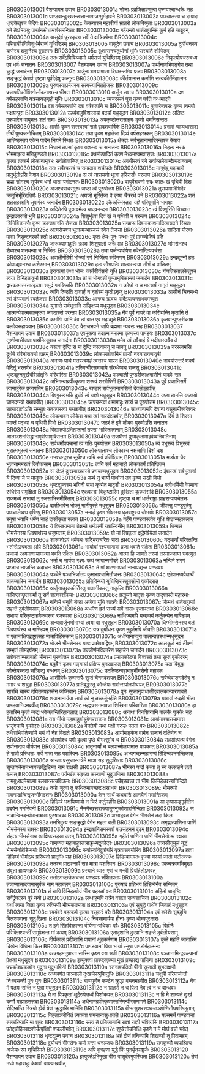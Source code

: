 BR0303013001	वैशम्पायन उवाच
BR0303013001a	भोजाः प्रव्रजिताञ्श्रुत्वा वृष्णयश्चान्धकैः सह
BR0303013001c	पाण्डवान्दुःखसन्तप्तान्समाजग्मुर्महावने
BR0303013002a	पाञ्चालस्य च दायादा धृष्टकेतुश्च चेदिपः
BR0303013002c	केकयाश्च महावीर्या भ्रातरो लोकविश्रुताः
BR0303013003a	वने तेऽभिययुः पार्थान्क्रोधामर्शसमन्विताः
BR0303013003c	गर्हयन्तो धार्तराष्ट्रान्किं कुर्म इति चाब्रुवन्
BR0303013004a	वासुदेवं पुरस्कृत्य सर्वे ते क्षत्रियर्षभाः
BR0303013004c	परिवार्योपविविशुर्धर्मराजं युधिष्ठिरम्
BR0303013005	वासुदेव उवाच
BR0303013005a	दुर्योधनस्य कर्णस्य शकुनेश्च दुरात्मनः
BR0303013005c	दुःशासनचतुर्थानां भूमिः पास्यति शोणितम्
BR0303013006a	ततः सर्वेऽभिषिञ्चामो धर्मराजं युधिष्ठिरम्
BR0303013006c	निकृत्योपचरन्वध्य एष धर्मः सनातनः
BR0303013007	वैशम्पायन उवाच
BR0303013007a	पार्थानामभिषङ्गेण तथा क्रुद्धं जनार्दनम्
BR0303013007c	अर्जुनः शमयामासा दिधक्षन्तमिव प्रजाः
BR0303013008a	सङ्क्रुद्धं केशवं दृष्ट्वा पूर्वदेहेषु फल्गुनः
BR0303013008c	कीर्तयामास कर्माणि सत्यकीर्तेर्महात्मनः
BR0303013009a	पुरुषस्याप्रमेयस्य सत्यस्यामिततेजसः
BR0303013009c	प्रजापतिपतेर्विष्णोर्लोकनाथस्य धीमतः
BR0303013010	अर्जुन उवाच
BR0303013010a	दश वर्षसहस्राणि यत्रसायङ्गृहो मुनिः
BR0303013010c	व्यचरस्त्वं पुरा कृष्ण पर्वते गन्धमादने
BR0303013011a	दश वर्षसहस्राणि दश वर्षशतानि च
BR0303013011c	पुष्करेष्ववसः कृष्ण त्वमपो भक्षयन्पुरा
BR0303013012a	ऊर्ध्वबाहुर्विशालायां बदर्यां मधुसूदन
BR0303013012c	अतिष्ठ एकपादेन वायुभक्षः शतं समाः
BR0303013013a	अपकृष्टोत्तरासङ्गः कृशो धमनिसन्ततः
BR0303013013c	आसीः कृष्ण सरस्वत्यां सत्रे द्वादशवार्षिके
BR0303013014a	प्रभासं चाप्यथासाद्य तीर्थं पुण्यजनोचितम्
BR0303013014c	तथा कृष्ण महातेजा दिव्यं वर्षसहस्रकम्
BR0303013014e	आतिष्ठस्तप एकेन पादेन नियमे स्थितः
BR0303013015a	क्षेत्रज्ञः सर्वभूतानामादिरन्तश्च केशव
BR0303013015c	निधानं तपसां कृष्ण यज्ञस्त्वं च सनातनः
BR0303013016a	निहत्य नरकं भौममाहृत्य मणिकुण्डले
BR0303013016c	प्रथमोत्पादितं कृष्ण मेध्यमश्वमवासृजः
BR0303013017a	कृत्वा तत्कर्म लोकानामृषभः सर्वलोकजित्
BR0303013017c	अवधीस्त्वं रणे सर्वान्समेतान्दैत्यदानवान्
BR0303013018a	ततः सर्वेश्वरत्वं च सम्प्रदाय शचीपतेः
BR0303013018c	मानुषेषु महाबाहो प्रादुर्भूतोऽसि केशव
BR0303013019a	स त्वं नारायणो भूत्वा हरिरासीः परन्तप
BR0303013019c	ब्रह्मा सोमश्च सूर्यश्च धर्मो धाता यमोऽनलः
BR0303013020a	वायुर्वैश्रवणो रुद्रः कालः खं पृथिवी दिशः
BR0303013020c	अजश्चराचरगुरुः स्रष्टा त्वं पुरुषोत्तम
BR0303013021a	तुरायणादिभिर्देव क्रतुभिर्भूरिदक्षिणैः
BR0303013021c	अयजो भूरितेजा वै कृष्ण चैत्ररथे वने
BR0303013022a	शतं शतसहस्राणि सुवर्णस्य जनार्दन
BR0303013022c	एकैकस्मिंस्तदा यज्ञे परिपूर्णानि भागशः
BR0303013023a	अदितेरपि पुत्रत्वमेत्य यादवनन्दन
BR0303013023c	त्वं विष्णुरिति विख्यात इन्द्रादवरजो भुवि
BR0303013024a	शिशुर्भूत्वा दिवं खं च पृथिवीं च परन्तप
BR0303013024c	त्रिभिर्विक्रमणैः कृष्ण क्रान्तवानसि तेजसा
BR0303013025a	सम्प्राप्य दिवमाकाशमादित्यसदने स्थितः
BR0303013025c	अत्यरोचश्च भूतात्मन्भास्करं स्वेन तेजसा
BR0303013026a	सादिता मौरवाः पाशा निसुन्दनरकौ हतौ
BR0303013026c	कृतः क्षेमः पुनः पन्थाः पुरं प्राग्ज्योतिषं प्रति
BR0303013027a	जारूथ्यामाहुतिः क्राथः शिशुपालो जनैः सह
BR0303013027c	भीमसेनश्च शैब्यश्च शतधन्वा च निर्जितः
BR0303013028a	तथा पर्जन्यघोषेण रथेनादित्यवर्चसा
BR0303013028c	अवाक्षीर्महिषीं भोज्यां रणे निर्जित्य रुक्मिणम्
BR0303013029a	इन्द्रद्युम्नो हतः कोपाद्यवनश्च कशेरुमान्
BR0303013029c	हतः सौभपतिः शाल्वस्त्वया सौभं च पातितम्
BR0303013030a	इरावत्यां तथा भोजः कार्तवीर्यसमो युधि
BR0303013030c	गोपतिस्तालकेतुश्च त्वया विनिहतावुभौ
BR0303013031a	तां च भोगवतीं पुण्यामृषिकान्तां जनार्दन
BR0303013031c	द्वारकामात्मसात्कृत्वा समुद्रं गमयिष्यसि
BR0303013032a	न क्रोधो न च मात्सर्यं नानृतं मधुसूदन
BR0303013032c	त्वयि तिष्ठति दाशार्ह न नृशंस्यं कुतोऽनृजु
BR0303013033a	आसीनं चित्तमध्ये त्वां दीप्यमानं स्वतेजसा
BR0303013033c	आगम्य ऋषयः सर्वेऽयाचन्ताभयमच्युत
BR0303013034a	युगान्ते सर्वभूतानि सङ्क्षिप्य मधुसूदन
BR0303013034c	आत्मन्येवात्मसात्कृत्वा जगदास्से परन्तप
BR0303013035a	नैवं पूर्वे नापरे वा करिष्यन्ति कृतानि ते
BR0303013035c	कर्माणि यानि देव त्वं बाल एव महाद्युते
BR0303013036a	कृतवान्पुण्डरीकाक्ष बलदेवसहायवान्
BR0303013036c	वैराजभवने चापि ब्रह्मणा न्यवसः सह
BR0303013037	वैशम्पायन उवाच
BR0303013037a	एवमुक्त्वा तदात्मानमात्मा कृष्णस्य पाण्डवः
BR0303013037c	तूष्णीमासीत्ततः पार्थमित्युवाच जनार्दनः
BR0303013038a	ममैव त्वं तवैवाहं ये मदीयास्तवैव ते
BR0303013038c	यस्त्वां द्वेष्टि स मां द्वेष्टि यस्त्वामनु स मामनु
BR0303013039a	नरस्त्वमसि दुर्धर्ष हरिर्नारायणो ह्यहम्
BR0303013039c	लोकाल्लोकमिमं प्राप्तौ नरनारायणावृषी
BR0303013040a	अनन्यः पार्थ मत्तस्त्वमहं त्वत्तश्च भारत
BR0303013040c	नावयोरन्तरं शक्यं वेदितुं भरतर्षभ
BR0303013041a	तस्मिन्वीरसमावाये संरब्धेष्वथ राजसु
BR0303013041c	धृष्टद्युम्नमुखैर्वीरेर्भ्रातृभिः परिवारिता
BR0303013042a	पाञ्चाली पुण्डरीकाक्षमासीनं यादवैः सह
BR0303013042c	अभिगम्याब्रवीत्कृष्णा शरण्यं शरणैषिणी
BR0303013043a	पूर्वे प्रजानिसर्गे त्वामाहुरेकं प्रजापतिम्
BR0303013043c	स्रष्टारं सर्वभूतानामसितो देवलोऽब्रवीत्
BR0303013044a	विष्णुस्त्वमसि दुर्धर्ष त्वं यज्ञो मधुसूदन
BR0303013044c	यष्टा त्वमसि यष्टव्यो जामदग्न्यो यथाब्रवीत्
BR0303013045a	ऋषयस्त्वां क्षमामाहुः सत्यं च पुरुषोत्तम
BR0303013045c	सत्याद्यज्ञोऽसि सम्भूतः कश्यपस्त्वां यथाब्रवीत्
BR0303013046a	साध्यानामपि देवानां वसूनामीश्वरेश्वरः
BR0303013046c	लोकभावन लोकेश यथा त्वां नारदोऽब्रवीत्
BR0303013047a	दिवं ते शिरसा व्याप्तं पद्भ्यां च पृथिवी विभो
BR0303013047c	जठरं ते इमे लोकाः पुरुषोऽसि सनातनः
BR0303013048a	विद्यातपोऽभितप्तानां तपसा भावितात्मनाम्
BR0303013048c	आत्मदर्शनसिद्धानामृषीणामृषिसत्तम
BR0303013049a	राजर्षीणां पुण्यकृतामाहवेष्वनिवर्तिनाम्
BR0303013049c	सर्वधर्मोपपन्नानां त्वं गतिः पुरुषोत्तम
BR0303013050a	त्वं प्रभुस्त्वं विभुस्त्वं भूरात्मभूस्त्वं सनातनः
BR0303013050c	लोकपालाश्च लोकाश्च नक्षत्राणि दिशो दश
BR0303013050e	नभश्चन्द्रश्च सूर्यश्च त्वयि सर्वं प्रतिष्ठितम्
BR0303013051a	मर्त्यता चैव भूतानाममरत्वं दिवौकसाम्
BR0303013051c	त्वयि सर्वं महाबाहो लोककार्यं प्रतिष्ठितम्
BR0303013052a	सा तेऽहं दुःखमाख्यास्ये प्रणयान्मधुसूदन
BR0303013052c	ईशस्त्वं सर्वभूतानां ये दिव्या ये च मानुषाः
BR0303013053a	कथं नु भार्या पार्थानां तव कृष्ण सखी विभो
BR0303013053c	धृष्टद्युम्नस्य भगिनी सभां कृष्येत मादृशी
BR0303013054a	स्त्रीधर्मिणी वेपमाना रुधिरेण समुक्षिता
BR0303013054c	एकवस्त्रा विकृष्टास्मि दुःखिता कुरुसंसदि
BR0303013055a	राजमध्ये सभायां तु रजसाभिसमीरिताम्
BR0303013055c	दृष्ट्वा च मां धार्तराष्ट्राः प्राहसन्पापचेतसः
BR0303013056a	दासीभावेन भोक्तुं मामीषुस्ते मधुसूदन
BR0303013056c	जीवत्सु पाण्डुपुत्रेषु पाञ्चालेष्वथ वृष्णिषु
BR0303013057a	नन्वहं कृष्ण भीष्मस्य धृतराष्ट्रस्य चोभयोः
BR0303013057c	स्नुषा भवामि धर्मेण साहं दासीकृता बलात्
BR0303013058a	गर्हये पाण्डवांस्त्वेव युधि श्रेष्ठान्महाबलान्
BR0303013058c	ये क्लिश्यमानां प्रेक्षन्ते धर्मपत्नीं यशस्विनीम्
BR0303013059a	धिग्बलं भीमसेनस्य धिक्पार्थस्य धनुष्मताम्
BR0303013059c	यौ मां विप्रकृतां क्षुद्रैर्मर्षयेतां जनार्दन
BR0303013060a	शाश्वतोऽयं धर्मपथः सद्भिराचरितः सदा
BR0303013060c	यद्भार्यां परिरक्षन्ति भर्तारोऽल्पबला अपि
BR0303013061a	भार्यायां रक्ष्यमाणायां प्रजा भवति रक्षिता
BR0303013061c	प्रजायां रक्ष्यमाणायामात्मा भवति रक्षितः
BR0303013062a	आत्मा हि जायते तस्यां तस्माज्जाया भवत्युत
BR0303013062c	भर्ता च भार्यया रक्ष्यः कथं जायान्ममोदरे
BR0303013063a	नन्विमे शरणं प्राप्तान्न त्यजन्ति कदाचन
BR0303013063c	ते मां शरणमापन्नां नान्वपद्यन्त पाण्डवाः
BR0303013064a	पञ्चेमे पञ्चभिर्जाताः कुमाराश्चामितौजसः
BR0303013064c	एतेषामप्यवेक्षार्थं त्रातव्यास्मि जनार्दन
BR0303013065a	प्रतिविन्ध्यो युधिष्ठिरात्सुतसोमो वृकोदरात्
BR0303013065c	अर्जुनाच्छ्रुतकीर्तिस्तु शतानीकस्तु नाकुलिः
BR0303013066a	कनिष्ठाच्छ्रुतकर्मा तु सर्वे सत्यपराक्रमाः
BR0303013066c	प्रद्युम्नो यादृशः कृष्ण तादृशास्ते महारथाः
BR0303013067a	नन्विमे धनुषि श्रेष्ठा अजेया युधि शात्रवैः
BR0303013067c	किमर्थं धार्तराष्ट्राणां सहन्ते दुर्बलीयसाम्
BR0303013068a	अधर्मेण हृतं राज्यं सर्वे दासाः कृतास्तथा
BR0303013068c	सभायां परिकृष्टाहमेकवस्त्रा रजस्वला
BR0303013069a	नाधिज्यमपि यच्छक्यं कर्तुमन्येन गाण्डिवम्
BR0303013069c	अन्यत्रार्जुनभीमाभ्यां त्वया वा मधुसूदन
BR0303013070a	धिग्भीमसेनस्य बलं धिक्पार्थस्य च गाण्डिवम्
BR0303013070c	यत्र दुर्योधनः कृष्ण मुहूर्तमपि जीवति
BR0303013071a	य एतानाक्षिपद्राष्ट्रात्सह मात्राविहिंसकान्
BR0303013071c	अधीयानान्पुरा बालान्व्रतस्थान्मधुसूदन
BR0303013072a	भोजने भीमसेनस्य पापः प्राक्षेपयद्विषम्
BR0303013072c	कालकूटं नवं तीक्ष्णं सम्भृतं लोमहर्षणम्
BR0303013073a	तज्जीर्णमविकारेण सहान्नेन जनार्दन
BR0303013073c	सशेषत्वान्महाबाहो भीमस्य पुरुषोत्तम
BR0303013074a	प्रमाणकोट्यां विश्वस्तं तथा सुप्तं वृकोदरम्
BR0303013074c	बद्ध्वैनं कृष्ण गङ्गायां प्रक्षिप्य पुनराव्रजत्
BR0303013075a	यदा विबुद्धः कौन्तेयस्तदा सञ्छिद्य बन्धनम्
BR0303013075c	उदतिष्ठन्महाबाहुर्भीमसेनो महाबलः
BR0303013076a	आशीविषैः कृष्णसर्पैः सुप्तं चैनमदंशयत्
BR0303013076c	सर्वेष्वेवाङ्गदेशेषु न ममार च शत्रुहा
BR0303013077a	प्रतिबुद्धस्तु कौन्तेयः सर्वान्सर्पानपोथयत्
BR0303013077c	सारथिं चास्य दयितमपहस्तेन जघ्निवान्
BR0303013078a	पुनः सुप्तानुपाधाक्षीद्बालकान्वारणावते
BR0303013078c	शयानानार्यया सार्धं को नु तत्कर्तुमर्हति
BR0303013079a	यत्रार्या रुदती भीता पाण्डवानिदमब्रवीत्
BR0303013079c	महद्व्यसनमापन्ना शिखिना परिवारिता
BR0303013080a	हा हतास्मि कुतो न्वद्य भवेच्छान्तिरिहानलात्
BR0303013080c	अनाथा विनशिष्यामि बालकैः पुत्रकैः सह
BR0303013081a	तत्र भीमो महाबाहुर्वायुवेगपराक्रमः
BR0303013081c	आर्यामाश्वासयामास भ्रातॄंश्चापि वृकोदरः
BR0303013082a	वैनतेयो यथा पक्षी गरुडः पततां वरः
BR0303013082c	तथैवाभिपतिष्यामि भयं वो नेह विद्यते
BR0303013083a	आर्यामङ्केन वामेन राजानं दक्षिणेन च
BR0303013083c	अंसयोश्च यमौ कृत्वा पृष्ठे बीभत्सुमेव च
BR0303013084a	सहसोत्पत्य वेगेन सर्वानादाय वीर्यवान्
BR0303013084c	भ्रातॄनार्यां च बलवान्मोक्षयामास पावकात्
BR0303013085a	ते रात्रौ प्रस्थिताः सर्वे मात्रा सह यशस्विनः
BR0303013085c	अभ्यगच्छन्महारण्यं हिडिम्बवनमन्तिकात्
BR0303013086a	श्रान्ताः प्रसुप्तास्तत्रेमे मात्रा सह सुदुःखिताः
BR0303013086c	सुप्तांश्चैनानभ्यगच्छद्धिडिम्बा नाम राक्षसी
BR0303013087a	भीमस्य पादौ कृत्वा तु स्व उत्सङ्गे ततो बलात्
BR0303013087c	पर्यमर्दत संहृष्टा कल्याणी मृदुपाणिना
BR0303013088a	तामबुध्यदमेयात्मा बलवान्सत्यविक्रमः
BR0303013088c	पर्यपृच्छच्च तां भीमः किमिहेच्छस्यनिन्दिते
BR0303013089a	तयोः श्रुत्वा तु कथितमागच्छद्राक्षसाधमः
BR0303013089c	भीमरूपो महानादान्विसृजन्भीमदर्शनः
BR0303013090a	केन सार्धं कथयसि आनयैनं ममान्तिकम्
BR0303013090c	हिडिम्बे भक्षयिष्यावो न चिरं कर्तुमर्हसि
BR0303013091a	सा कृपासङ्गृहीतेन हृदयेन मनस्विनी
BR0303013091c	नैनमैच्छत्तदाख्यातुमनुक्रोशादनिन्दिता
BR0303013092a	स नादान्विनदन्घोरान्राक्षसः पुरुषादकः
BR0303013092c	अभ्यद्रवत वेगेन भीमसेनं तदा किल
BR0303013093a	तमभिद्रुत्य सङ्क्रुद्धो वेगेन महता बली
BR0303013093c	अगृह्णात्पाणिना पाणिं भीमसेनस्य राक्षसः
BR0303013094a	इन्द्राशनिसमस्पर्शं वज्रसंहननं दृढम्
BR0303013094c	संहत्य भीमसेनाय व्याक्षिपत्सहसा करम्
BR0303013095a	गृहीतं पाणिना पाणिं भीमसेनोऽथ रक्षसा
BR0303013095c	नामृष्यत महाबाहुस्तत्राक्रुध्यद्वृकोदरः
BR0303013096a	तत्रासीत्तुमुलं युद्धं भीमसेनहिडिम्बयोः
BR0303013096c	सर्वास्त्रविदुषोर्घोरं वृत्रवासवयोरिव
BR0303013097a	हत्वा हिडिम्बं भीमोऽथ प्रस्थितो भ्रातृभिः सह
BR0303013097c	हिडिम्बामग्रतः कृत्वा यस्यां जातो घटोत्कचः
BR0303013098a	ततश्च प्राद्रवन्सर्वे सह मात्रा यशस्विनः
BR0303013098c	एकचक्रामभिमुखाः संवृता ब्राह्मणव्रजैः
BR0303013099a	प्रस्थाने व्यास एषां च मन्त्री प्रियहितोऽभवत्
BR0303013099c	ततोऽगच्छन्नेकचक्रां पाण्डवाः संशितव्रताः
BR0303013100a	तत्राप्यासादयामासुर्बकं नाम महाबलम्
BR0303013100c	पुरुषादं प्रतिभयं हिडिम्बेनैव सम्मितम्
BR0303013101a	तं चापि विनिहत्योग्रं भीमः प्रहरतां वरः
BR0303013101c	सहितो भ्रातृभिः सर्वैर्द्रुपदस्य पुरं ययौ
BR0303013102a	लब्धाहमपि तत्रैव वसता सव्यसाचिना
BR0303013102c	यथा त्वया जिता कृष्ण रुक्मिणी भीष्मकात्मजा
BR0303013103a	एवं सुयुद्धे पार्थेन जिताहं मधुसूदन
BR0303013103c	स्वयंवरे महत्कर्म कृत्वा नसुकरं परैः
BR0303013104a	एवं क्लेशैः सुबहुभिः क्लिश्यमानाः सुदुःखिताः
BR0303013104c	निवसामार्यया हीनाः कृष्ण धौम्यपुरःसराः
BR0303013105a	त इमे सिंहविक्रान्ता वीर्येणाभ्यधिकाः परैः
BR0303013105c	विहीनैः परिक्लिश्यन्तीं समुपेक्षन्त मां कथम्
BR0303013106a	एतादृशानि दुःखानि सहन्ते दुर्बलीयसाम्
BR0303013106c	दीर्घकालं प्रदीप्तानि पापानां क्षुद्रकर्मणाम्
BR0303013107a	कुले महति जातास्मि दिव्येन विधिना किल
BR0303013107c	पाण्डवानां प्रिया भार्या स्नुषा पाण्डोर्महात्मनः
BR0303013108a	कचग्रहमनुप्राप्ता सास्मि कृष्ण वरा सती
BR0303013108c	पञ्चानामिन्द्रकल्पानां प्रेक्षतां मधुसूदन
BR0303013109a	इत्युक्त्वा प्रारुदत्कृष्णा मुखं प्रच्छाद्य पाणिना
BR0303013109c	पद्मकोशप्रकाशेन मृदुना मृदुभाषिणी
BR0303013110a	स्तनावपतितौ पीनौ सुजातौ शुभलक्षणौ
BR0303013110c	अभ्यवर्षत पाञ्चाली दुःखजैरश्रुबिन्दुभिः
BR0303013111a	चक्षुषी परिमार्जन्ती निःश्वसन्ती पुनः पुनः
BR0303013111c	बाष्पपूर्णेन कण्ठेन क्रुद्धा वचनमब्रवीत्
BR0303013112a	नैव मे पतयः सन्ति न पुत्रा मधुसूदन
BR0303013112c	न भ्रातरो न च पिता नैव त्वं न च बान्धवाः
BR0303013113a	ये मां विप्रकृतां क्षुद्रैरुपेक्षध्वं विशोकवत्
BR0303013113c	न हि मे शाम्यते दुःखं कर्णो यत्प्राहसत्तदा
BR0303013114a	अथैनामब्रवीत्कृष्णस्तस्मिन्वीरसमागमे
BR0303013114c	रोदिष्यन्ति स्त्रियो ह्येवं येषां क्रुद्धासि भामिनि
BR0303013115a	बीभत्सुशरसञ्छन्नाञ्शोणितौघपरिप्लुतान्
BR0303013115c	निहताञ्जीवितं त्यक्त्वा शयनान्वसुधातले
BR0303013116a	यत्समर्थं पाण्डवानां तत्करिष्यामि मा शुचः
BR0303013116c	सत्यं ते प्रतिजानामि राज्ञां राज्ञी भविष्यसि
BR0303013117a	पतेद्द्यौर्हिमवाञ्शीर्येत्पृथिवी शकलीभवेत्
BR0303013117c	शुष्येत्तोयनिधिः कृष्णे न मे मोघं वचो भवेत्
BR0303013118	धृष्टद्युम्न उवाच
BR0303013118a	अहं द्रोणं हनिष्यामि शिखण्डी तु पितामहम्
BR0303013118c	दुर्योधनं भीमसेनः कर्णं हन्ता धनञ्जयः
BR0303013119a	रामकृष्णौ व्यपाश्रित्य अजेयाः स्म शुचिस्मिते
BR0303013119c	अपि वृत्रहणा युद्धे किं पुनर्धृतराष्ट्रजैः
BR0303013120	वैशम्पायन उवाच
BR0303013120a	इत्युक्तेऽभिमुखा वीरा वासुदेवमुपस्थिता
BR0303013120c	तेषां मध्ये महाबाहुः केशवो वाक्यमब्रवीत्
